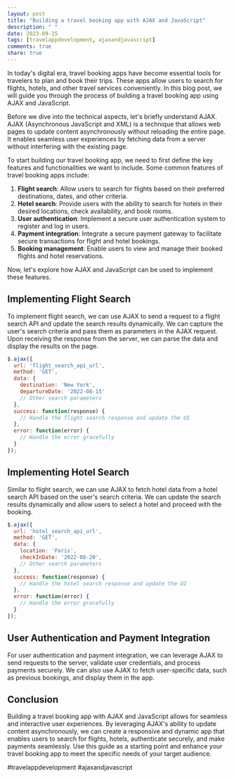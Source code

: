 ```yaml
---
layout: post
title: "Building a travel booking app with AJAX and JavaScript"
description: " "
date: 2023-09-15
tags: [travelappdevelopment, ajaxandjavascript]
comments: true
share: true
---
```


In today's digital era, travel booking apps have become essential tools for travelers to plan and book their trips. These apps allow users to search for flights, hotels, and other travel services conveniently. In this blog post, we will guide you through the process of building a travel booking app using AJAX and JavaScript.

Before we dive into the technical aspects, let's briefly understand AJAX. AJAX (Asynchronous JavaScript and XML) is a technique that allows web pages to update content asynchronously without reloading the entire page. It enables seamless user experiences by fetching data from a server without interfering with the existing page.

To start building our travel booking app, we need to first define the key features and functionalities we want to include. Some common features of travel booking apps include:

1. **Flight search**: Allow users to search for flights based on their preferred destinations, dates, and other criteria.
2. **Hotel search**: Provide users with the ability to search for hotels in their desired locations, check availability, and book rooms.
3. **User authentication**: Implement a secure user authentication system to register and log in users.
4. **Payment integration**: Integrate a secure payment gateway to facilitate secure transactions for flight and hotel bookings.
5. **Booking management**: Enable users to view and manage their booked flights and hotel reservations.

Now, let's explore how AJAX and JavaScript can be used to implement these features.

## Implementing Flight Search

To implement flight search, we can use AJAX to send a request to a flight search API and update the search results dynamically. We can capture the user's search criteria and pass them as parameters in the AJAX request. Upon receiving the response from the server, we can parse the data and display the results on the page.

```javascript
$.ajax({
  url: 'flight_search_api_url',
  method: 'GET',
  data: {
    destination: 'New York',
    departureDate: '2022-08-15'
    // Other search parameters
  },
  success: function(response) {
    // Handle the flight search response and update the UI
  },
  error: function(error) {
    // Handle the error gracefully
  }
});
```

## Implementing Hotel Search

Similar to flight search, we can use AJAX to fetch hotel data from a hotel search API based on the user's search criteria. We can update the search results dynamically and allow users to select a hotel and proceed with the booking.

```javascript
$.ajax({
  url: 'hotel_search_api_url',
  method: 'GET',
  data: {
    location: 'Paris',
    checkInDate: '2022-08-20',
    // Other search parameters
  },
  success: function(response) {
    // Handle the hotel search response and update the UI
  },
  error: function(error) {
    // Handle the error gracefully
  }
});
```

## User Authentication and Payment Integration

For user authentication and payment integration, we can leverage AJAX to send requests to the server, validate user credentials, and process payments securely. We can also use AJAX to fetch user-specific data, such as previous bookings, and display them in the app.

## Conclusion

Building a travel booking app with AJAX and JavaScript allows for seamless and interactive user experiences. By leveraging AJAX's ability to update content asynchronously, we can create a responsive and dynamic app that enables users to search for flights, hotels, authenticate securely, and make payments seamlessly. Use this guide as a starting point and enhance your travel booking app to meet the specific needs of your target audience.

#travelappdevelopment #ajaxandjavascript